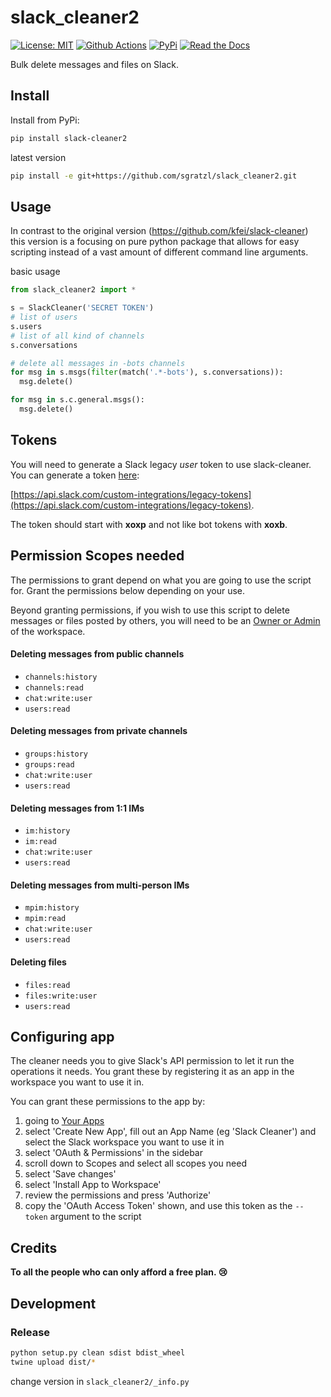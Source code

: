 # slack_cleaner2

[![License: MIT][mit-image]][mit-url] [![Github Actions][github-actions-image]][github-actions-url] [![PyPi][pypi-image]][pypi-url] [![Read the Docs][docs-image]][docs-url]

Bulk delete messages and files on Slack.

## Install

Install from PyPi:

```bash
pip install slack-cleaner2
```

latest version
```bash
pip install -e git+https://github.com/sgratzl/slack_cleaner2.git
```

## Usage

In contrast to the original version (https://github.com/kfei/slack-cleaner) this version is a focusing on pure python package that allows for easy scripting instead of a vast amount of different command line arguments. 

basic usage

```python
from slack_cleaner2 import *

s = SlackCleaner('SECRET TOKEN')
# list of users
s.users
# list of all kind of channels
s.conversations

# delete all messages in -bots channels
for msg in s.msgs(filter(match('.*-bots'), s.conversations)):
  msg.delete()

for msg in s.c.general.msgs():
  msg.delete()
```


## Tokens

You will need to generate a Slack legacy *user* token to use slack-cleaner. You can generate a token [here](https://api.slack.com/custom-integrations/legacy-tokens):

[https://api.slack.com/custom-integrations/legacy-tokens](https://api.slack.com/custom-integrations/legacy-tokens). 

The token should start with **xoxp** and not like bot tokens with **xoxb**.

## Permission Scopes needed

The permissions to grant depend on what you are going to use the script for.
Grant the permissions below depending on your use.

Beyond granting permissions, if you wish to use this script to delete
messages or files posted by others, you will need to be an [Owner or
Admin](https://get.slack.help/hc/en-us/articles/218124397-Change-a-member-s-role)
of the workspace.

#### Deleting messages from public channels

- `channels:history`
- `channels:read`
- `chat:write:user`
- `users:read`

#### Deleting messages from private channels

- `groups:history`
- `groups:read`
- `chat:write:user`
- `users:read`

#### Deleting messages from 1:1 IMs

- `im:history`
- `im:read`
- `chat:write:user`
- `users:read`

#### Deleting messages from multi-person IMs

- `mpim:history`
- `mpim:read`
- `chat:write:user`
- `users:read`

#### Deleting files

- `files:read`
- `files:write:user`
- `users:read`


## Configuring app

The cleaner needs you to give Slack's API permission to let it run the
operations it needs. You grant these by registering it as an app in the
workspace you want to use it in.

You can grant these permissions to the app by:

1. going to [Your Apps](https://api.slack.com/apps)
2. select 'Create New App', fill out an App Name (eg 'Slack Cleaner') and
   select the Slack workspace you want to use it in
3. select 'OAuth & Permissions' in the sidebar
4. scroll down to Scopes and select all scopes you need
5. select 'Save changes'
6. select 'Install App to Workspace'
7. review the permissions and press 'Authorize'
8. copy the 'OAuth Access Token' shown, and use this token as the `--token`
   argument to the script


## Credits

**To all the people who can only afford a free plan. :cry:**


## Development

### Release

```bash
python setup.py clean sdist bdist_wheel
twine upload dist/*
```

change version in `slack_cleaner2/_info.py`

[mit-image]: https://img.shields.io/badge/License-MIT-yellow.svg
[mit-url]: https://opensource.org/licenses/MIT
[github-actions-image]: https://github.com/sgratzl/slack_cleaner2/workflows/python/badge.svg
[github-actions-url]: https://github.com/sgratzl/slack_cleaner2/actions
[pypi-image]: https://pypip.in/version/slack_cleaner2/badge.svg
[pypi-url]: https://pypi.python.org/pypi/slack_cleaner2/
[docs-image]: https://readthedocs.org/projects/slack-cleaner2/badge/?version=latest
[docs-url]: https://slack-cleaner2.readthedocs.io/en/latest/?badge=latest
